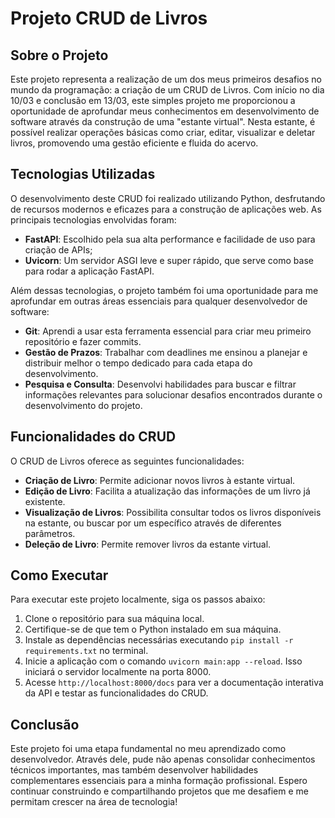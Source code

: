 # Projeto CRUD de Livros

## Sobre o Projeto

Este projeto representa a realização de um dos meus primeiros desafios no mundo da programação: a criação de um CRUD de Livros. Com início no dia 10/03 e conclusão em 13/03, este simples projeto me proporcionou a oportunidade de aprofundar meus conhecimentos em desenvolvimento de software através da construção de uma "estante virtual". Nesta estante, é possível realizar operações básicas como criar, editar, visualizar e deletar livros, promovendo uma gestão eficiente e fluida do acervo.

## Tecnologias Utilizadas

O desenvolvimento deste CRUD foi realizado utilizando Python, desfrutando de recursos modernos e eficazes para a construção de aplicações web. As principais tecnologias envolvidas foram:

- **FastAPI**: Escolhido pela sua alta performance e facilidade de uso para criação de APIs;
- **Uvicorn**: Um servidor ASGI leve e super rápido, que serve como base para rodar a aplicação FastAPI.

Além dessas tecnologias, o projeto também foi uma oportunidade para me aprofundar em outras áreas essenciais para qualquer desenvolvedor de software:

- **Git**: Aprendi a usar esta ferramenta essencial para criar meu primeiro repositório e fazer commits.
- **Gestão de Prazos**: Trabalhar com deadlines me ensinou a planejar e distribuir melhor o tempo dedicado para cada etapa do desenvolvimento.
- **Pesquisa e Consulta**: Desenvolvi habilidades para buscar e filtrar informações relevantes para solucionar desafios encontrados durante o desenvolvimento do projeto.

## Funcionalidades do CRUD

O CRUD de Livros oferece as seguintes funcionalidades:

- **Criação de Livro**: Permite adicionar novos livros à estante virtual.
- **Edição de Livro**: Facilita a atualização das informações de um livro já existente.
- **Visualização de Livros**: Possibilita consultar todos os livros disponíveis na estante, ou buscar por um específico através de diferentes parâmetros.
- **Deleção de Livro**: Permite remover livros da estante virtual.

## Como Executar

Para executar este projeto localmente, siga os passos abaixo:

1. Clone o repositório para sua máquina local.
2. Certifique-se de que tem o Python instalado em sua máquina.
3. Instale as dependências necessárias executando `pip install -r requirements.txt` no terminal.
4. Inicie a aplicação com o comando `uvicorn main:app --reload`. Isso iniciará o servidor localmente na porta 8000.
5. Acesse `http://localhost:8000/docs` para ver a documentação interativa da API e testar as funcionalidades do CRUD.

## Conclusão

Este projeto foi uma etapa fundamental no meu aprendizado como desenvolvedor. Através dele, pude não apenas consolidar conhecimentos técnicos importantes, mas também desenvolver habilidades complementares essenciais para a minha formação profissional. Espero continuar construindo e compartilhando projetos que me desafiem e me permitam crescer na área de tecnologia!

